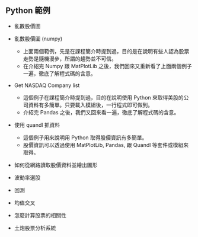 ## Python 範例

* 亂數股價圖
* 亂數股價圖 (numpy)
  - 上面兩個範例，先是在課程簡介時提到過，目的是在說明有些人認為股票走勢是隨機漫步，所謂的趨勢並不可信。
  - 在介紹完 Numpy 跟 MatPlotLib 之後，我們回來又重新看了上面兩個例子一遍，徹底了解程式碼的含意。

* Get NASDAQ Company list
  - 這個例子在課程簡介時提到過，目的在說明使用 Python 來取得美股的公司資料有多簡單。只要載入模組後，一行程式即可做到。
  - 介紹完 Pandas 之後，我們又回來看一遍，徹底了解程式碼的含意。
  
* 使用 quandl 抓資料
  - 這個例子用來說明用 Python 取得股價資訊有多簡單。
  - 股價資訊可以透過使用 MatPlotLib, Pandas, 跟 Quandl 等套件或模組來取得。

* 如何從網路讀取股價資料並繪出圖形


* 波動率選股


* 回測


* 均值交叉


* 怎麼計算股票的相關性


* 土炮股票分析系統
